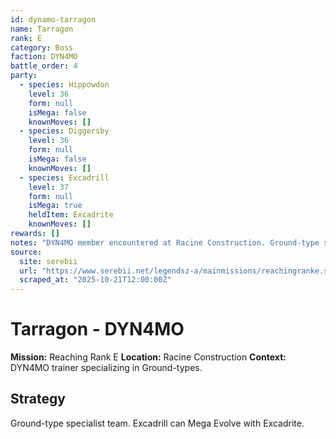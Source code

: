 ```yaml
---
id: dynamo-tarragon
name: Tarragon
rank: E
category: Boss
faction: DYN4MO
battle_order: 4
party:
  - species: Hippowdon
    level: 36
    form: null
    isMega: false
    knownMoves: []
  - species: Diggersby
    level: 36
    form: null
    isMega: false
    knownMoves: []
  - species: Excadrill
    level: 37
    form: null
    isMega: true
    heldItem: Excadrite
    knownMoves: []
rewards: []
notes: "DYN4MO member encountered at Racine Construction. Ground-type specialist."
source:
  site: serebii
  url: "https://www.serebii.net/legendsz-a/mainmissions/reachingranke.shtml"
  scraped_at: "2025-10-21T12:00:00Z"
---
```


# Tarragon - DYN4MO

**Mission:** Reaching Rank E
**Location:** Racine Construction
**Context:** DYN4MO trainer specializing in Ground-types.

## Strategy
Ground-type specialist team. Excadrill can Mega Evolve with Excadrite.
